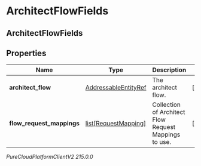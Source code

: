 # ArchitectFlowFields

## ArchitectFlowFields

## Properties

|Name | Type | Description | Notes|
|------------ | ------------- | ------------- | -------------|
| **architect_flow** | [AddressableEntityRef](AddressableEntityRef) | The architect flow. | [optional] |
| **flow_request_mappings** | [list[RequestMapping]](RequestMapping) | Collection of Architect Flow Request Mappings to use. | [optional] |



_PureCloudPlatformClientV2 215.0.0_

